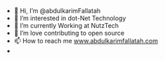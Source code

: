 - 👋 Hi, I’m @abdulkarimFallatah
- 👀 I’m interested in dot-Net Technology
- 🌱 I’m currently Working at NutzTech
- 💞️ I’m love contributing to open source
- 📫 How to reach me www.abdulkarimfallatah.com
- 

<!---
abdulkarimFallatah/abdulkarimFallatah is a ✨ special ✨ repository because its `README.md` (this file) appears on your GitHub profile.
You can click the Preview link to take a look at your changes.
--->
